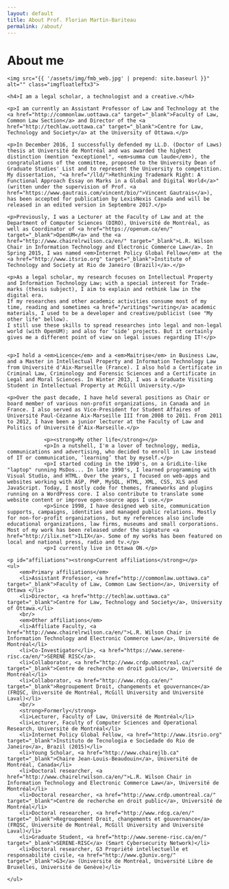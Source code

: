 ```yaml
---
layout: default
title: About Prof. Florian Martin-Bariteau
permalink: /about/
---
```


<div class="post">
	<h1 class="pageTitle">About me</h1>
	
	<img src="{{ '/assets/img/fmb_web.jpg' | prepend: site.baseurl }}" alt="" class="imgfloatleftx3"> 

	<h4>I am a legal scholar, a technologist and a creative.</h4>

	<p>I am currently an Assistant Professor of Law and Technology at the <a href="http://commonlaw.uottawa.ca" target="_blank">Faculty of Law, Common Law Section</a> and Director of the <a href="http://techlaw.uottawa.ca" target="_blank">Centre for Law, Technology and Society</a> at the University of Ottawa.</p>
	
	<p>In December 2016, I successfully defended my LL.D. (Doctor of Laws) thesis at Université de Montréal and was awarded the highest distinction (mention "exceptionel", <em>summa cum laude</em>), the congratulations of the committee, proposed to the University Dean of Graduate Studies' List and to represent the University to competition. My dissertation, "<a href="/lld/">Rethinking Trademark Right: A Functional Approach Essay on Marks in a Global and Digital World</a>" (written under the supervision of Prof. <a href="https://www.gautrais.com/vincent/bio/">Vincent Gautrais</a>), has been accepted for publication by LexisNexis Canada and will be released in an edited version in Septembre 2017.</p>
	
	<p>Previously, I was a Lecturer at the Faculty of Law and at the Department of Computer Sciences (DIRO), Université de Montréal, as well as Coordinator of <a href="https://openum.ca/en/" target="_blank">OpenUM</a> and the <a href="http://www.chairelrwilson.ca/en/" target="_blank">L.R. Wilson Chair in Information Technology and Electronic Commerce Law</a>. In Spring 2015, I was named <em>Internet Policy Global Fellow</em> at the <a href="http://www.itsrio.org" target="_blank">Institute of Technology and Society at Rio de Janeiro (Brazil)</a>.</p>
	
	<p>As a legal scholar, my research focuses on Intellectual Property and Information Technology Law; with a special interest for Trade-marks (thesis subject), I aim to explain and rethink law in the digital era.
	If my researches and other academic activities consume most of my time, reading and sometimes <a href="/writings">writing</a> academic materials, I used to be a developer and creative/publicist (see "My other life" bellow).
	I still use these skills to spread researches into legal and non-legal world (with OpenUM); and also for ‘side’ projects. But it certainly gives me a different point of view on legal issues regarding IT!</p>
	
	
	<p>I hold a <em>Licence</em> and a <em>Maitrise</em> in Business Law, and a Master in Intellectual Property and Information Technology Law from Université d'Aix-Marseille (France). I also hold a Certificate in Criminal Law, Criminology and Forensic Sciences and a Certificate in Legal and Moral Sciences. In Winter 2013, I was a Graduate Visiting Student in Intellectual Property at McGill University.</p>
	
	<p>Over the past decade, I have held several positions as Chair or board member of various non-profit organizations, in Canada and in France. I also served as Vice-President for Student Affaires of Université Paul-Cézanne Aix-Marseille III from 2008 to 2011. From 2011 to 2012, I have been a junior lecturer at the Faculty of Law and Politics of Université d’Aix-Marseille.</p>
	
				<p><strong>My other life</strong></p>
				<p>In a nutshell, I'm a lover of technology, media, communications and advertising, who decided to enroll in Law instead of IT or communication, ‘learning’ that by myself.</p>
				<p>I started coding in the 1990's, on a GridLite-like "laptop" running MsDos... In late 1990's, I learned programming with Visual Studio, and HTML. Over the years, I focused on web-apps and websites working with ASP, PHP, MySQL, HTML, XML, CSS, XLS and JavaScript. Today, I mostly code for themes, frameworks and plugins running on a WordPress core. I also contribute to translate some website content or improve open-source apps I use.</p>
				<p>Since 1998, I have designed web site, communication supports, campaigns, identities and managed public relations. Mostly for non-for-profit organizations, but my references also include educational organizations, law firms, museums and small corporations. Most of my work has been released under the signature <a href="http://ilix.net">ILIX</a>. Some of my works has been featured on local and national press, radio and tv.</p>
				<p>I currently live in Ottawa ON.</p>
	
	<p id="affiliations"><strong>Current affiliations</strong></p>
	<ul>
		<em>Primary affiliations</em>
		<li>Assistant Professor, <a href="http://commonlaw.uottawa.ca" target="_blank">Faculty of Law, Common Law Section</a>, University of Ottawa </li>
		<li>Director, <a href="http://techlaw.uottawa.ca" target="_blank">Centre for Law, Technology and Society</a>, University of Ottawa.</li>
		<br/>
		<em>Other affiliations</em>
		<li>Affiliate Faculty, <a href="http://www.chairelrwilson.ca/en/">L.R. Wilson Chair in Information Technology and Electronic Commerce Law</a>, Université de Montréal</li>
		<li>Co-Investigator</li>, <a href="https://www.serene-risc.ca/en/">SERENE RISC</a>.
		<li>Collaborator, <a href="http://www.crdp.umontreal.ca/" target="_blank">Centre de recherche en droit public</a>, Université de Montréal</li>
		<li>Collaborator, <a href="http://www.rdcg.ca/en/" target="_blank">Regroupement Droit, changements et gouvernance</a> (FRQSC, Université de Montréal, McGill University and Université Laval)</li>
		<br/>
		<strong>Formerly</strong>
		<li>Lecturer, Faculty of Law, Université de Montréal</li>
		<li>Lecturer, Faculty of Computer Sciences and Operational Research, Université de Montréal</li>
		<li>Internet Policy Global Fellow, <a href="http://www.itsrio.org" target="_blank">Instituto de Tecnologia e Sociedade do Rio de Janeiro</a>, Brazil (2015)</li>
		<li>Young Scholar, <a href="http://www.chairejlb.ca" target="_blank">Chaire Jean-Louis-Beaudouin</a>, Université de Montréal, Canada</li>
		<li>Doctoral researcher, <a href="http://www.chairelrwilson.ca/en/">L.R. Wilson Chair in Information Technology and Electronic Commerce Law</a>, Université de Montréal</li>
		<li>Doctoral researcher, <a href="http://www.crdp.umontreal.ca/" target="_blank">Centre de recherche en droit public</a>, Université de Montréal</li>
		<li>Doctoral researcher, <a href="http://www.rdcg.ca/en/" target="_blank">Regroupement Droit, changements et gouvernance</a> (FRQSC, Université de Montréal, McGill University and Université Laval)</li>
		<li>Graduate Student, <a href="http://www.serene-risc.ca/en/" target="_blank">SERENE-RISC</a> (Smart Cybersecurity Network)</li>
		<li>Doctoral researcher, G3 Propriété intellectuelle et responsabilité civile, <a href="http://www.g3univ.org/" target="_blank">G3</a> (Université de Montréal, Université Libre de Bruxelles, Université de Genève)</li>
		
	</ul>
</div>
